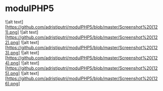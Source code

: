 # modulPHP5
![alt text][https://github.com/adristiputri/modulPHP5/blob/master/Screenshot%20(121).png] 
![alt text][https://github.com/adristiputri/modulPHP5/blob/master/Screenshot%20(122).png] 
![alt text][https://github.com/adristiputri/modulPHP5/blob/master/Screenshot%20(123).png] 
![alt text][https://github.com/adristiputri/modulPHP5/blob/master/Screenshot%20(124).png]
![alt text][https://github.com/adristiputri/modulPHP5/blob/master/Screenshot%20(125).png]
![alt text][https://github.com/adristiputri/modulPHP5/blob/master/Screenshot%20(126).png]
